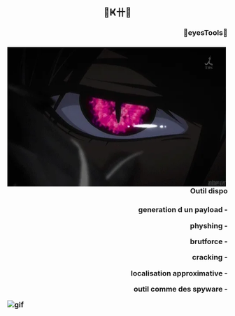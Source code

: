 <h2 align="center">🌸Ҝ卄🌸</h2>
<h3 align="right" >🌸eyesTools🌸<h3>

<p><img align="left" alt="gif" src="https://github.com/KHhkvrc/KHHK/blob/main/giphy.gif" width="500" height="320" /></p>

<h3 align="right"> Outil dispo <h3>
  <p align="right"> generation d un payload -<p>
  <p align="right"> physhing -<p>
  <p align="right"> brutforce -<p>
  <p align="right">cracking -<p>
  <p align="right">localisation approximative -<p>
  <p align="right"> outil comme des spyware -<p>

<p><img align="left" alt="gif" src="https://c.tenor.com/Dwfua5i1kQwAAAAM/hi-wave.gif" width="300" height="300" /></p>
